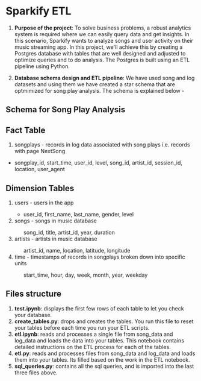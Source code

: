 # Sparkify ETL 

1. <b>Purpose of the project</b>: To solve business problems, a robust analytics system is required where we can easily query data and get insights. In this scenario, Sparkify wants to analyze songs and user activity on their music streaming app. In this project, we'll achieve this by creating a Postgres database with tables that are well designed and adjusted to optimize queries and to do analysis. The Postgres is built using an ETL pipeline using Python.

2. <b>Database schema design and ETL pipeline</b>: We have used song and log datasets and using them we have created a star schema that are optmimized for song play analysis. The schema is explained below - 


## Schema for Song Play Analysis

## Fact Table

<ol><li>songplays - records in log data associated with song plays i.e. records with page NextSong</li></ol>
    <ul><li>songplay_id, start_time, user_id, level, song_id, artist_id, session_id, location, user_agent</li></ul> 
  

## Dimension Tables

<ol><li>users - users in the app</li>
   <ul><li>user_id, first_name, last_name, gender, level</li></ul> 
<li>songs - songs in music database</li>
   <ul>song_id, title, artist_id, year, duration</ul> 
<li>artists - artists in music database</li>
   <ul>artist_id, name, location, latitude, longitude</ul> 
<li>time - timestamps of records in songplays broken down into specific units</li>
   <ul>start_time, hour, day, week, month, year, weekday</ul> 
</ol> 
    

## Files structure

1. <b>test.ipynb</b>: displays the first few rows of each table to let you check your database.
2. <b>create_tables.py</b>: drops and creates the tables. You run this file to reset your tables before each time you run your ETL scripts.
3. <b>etl.ipynb</b>: reads and processes a single file from song_data and log_data and loads the data into your tables. This notebook contains detailed instructions on the ETL process for each of the tables.
4. <b>etl.py</b>: reads and processes files from song_data and log_data and loads them into your tables. Its filled based on the work in the ETL notebook.
5. <b>sql_queries.py</b>: contains all the sql queries, and is imported into the last three files above.
